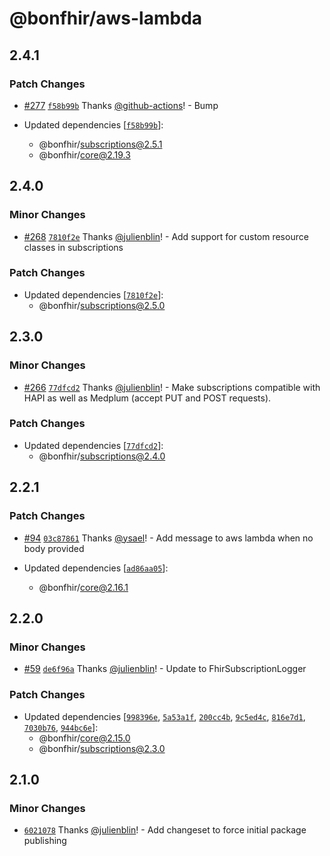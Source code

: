 # @bonfhir/aws-lambda

## 2.4.1

### Patch Changes

- [#277](https://github.com/bonfhir/bonfhir/pull/277) [`f58b99b`](https://github.com/bonfhir/bonfhir/commit/f58b99b87ce8d155409abc0ef5514e4a779cd435) Thanks [@github-actions](https://github.com/apps/github-actions)! - Bump

- Updated dependencies [[`f58b99b`](https://github.com/bonfhir/bonfhir/commit/f58b99b87ce8d155409abc0ef5514e4a779cd435)]:
  - @bonfhir/subscriptions@2.5.1
  - @bonfhir/core@2.19.3

## 2.4.0

### Minor Changes

- [#268](https://github.com/bonfhir/bonfhir/pull/268) [`7810f2e`](https://github.com/bonfhir/bonfhir/commit/7810f2e75d75fb7cda68f1c1c2d525e3bdf6039b) Thanks [@julienblin](https://github.com/julienblin)! - Add support for custom resource classes in subscriptions

### Patch Changes

- Updated dependencies [[`7810f2e`](https://github.com/bonfhir/bonfhir/commit/7810f2e75d75fb7cda68f1c1c2d525e3bdf6039b)]:
  - @bonfhir/subscriptions@2.5.0

## 2.3.0

### Minor Changes

- [#266](https://github.com/bonfhir/bonfhir/pull/266) [`77dfcd2`](https://github.com/bonfhir/bonfhir/commit/77dfcd2d3e9f57a0ee58d2a96c3a9e29e4f677fe) Thanks [@julienblin](https://github.com/julienblin)! - Make subscriptions compatible with HAPI as well as Medplum (accept PUT and POST requests).

### Patch Changes

- Updated dependencies [[`77dfcd2`](https://github.com/bonfhir/bonfhir/commit/77dfcd2d3e9f57a0ee58d2a96c3a9e29e4f677fe)]:
  - @bonfhir/subscriptions@2.4.0

## 2.2.1

### Patch Changes

- [#94](https://github.com/bonfhir/bonfhir/pull/94) [`03c87861`](https://github.com/bonfhir/bonfhir/commit/03c87861fa35970d567a8724b438675abd0f6248) Thanks [@ysael](https://github.com/ysael)! - Add message to aws lambda when no body provided

- Updated dependencies [[`ad86aa05`](https://github.com/bonfhir/bonfhir/commit/ad86aa058bd100ac1f95b25c09ad18fa7cbafa85)]:
  - @bonfhir/core@2.16.1

## 2.2.0

### Minor Changes

- [#59](https://github.com/bonfhir/bonfhir/pull/59) [`de6f96a`](https://github.com/bonfhir/bonfhir/commit/de6f96af0127c7d1adbca2f85fad3973a75d41ce) Thanks [@julienblin](https://github.com/julienblin)! - Update to FhirSubscriptionLogger

### Patch Changes

- Updated dependencies [[`998396e`](https://github.com/bonfhir/bonfhir/commit/998396ec35090a2462dbfbaaa41f0a9a5babaa90), [`5a53a1f`](https://github.com/bonfhir/bonfhir/commit/5a53a1fcbf1f4b18c3250768292a0b56e46e27e0), [`200cc4b`](https://github.com/bonfhir/bonfhir/commit/200cc4bc3bf38d85ed24476c2751f12f176d329e), [`9c5ed4c`](https://github.com/bonfhir/bonfhir/commit/9c5ed4cd2700bd18559baca265ebfb32e0ffe828), [`816e7d1`](https://github.com/bonfhir/bonfhir/commit/816e7d1d41db4de095f1df26af3a96f472e290c9), [`7030b76`](https://github.com/bonfhir/bonfhir/commit/7030b7631f30c65e17ff83a074fce7d211c85cb6), [`944bc6e`](https://github.com/bonfhir/bonfhir/commit/944bc6ea9a5e717359973ac2379e17b180bed8b8)]:
  - @bonfhir/core@2.15.0
  - @bonfhir/subscriptions@2.3.0

## 2.1.0

### Minor Changes

- [`6021078`](https://github.com/bonfhir/bonfhir/commit/6021078346b2c371586591dcb0e9317f062e53d0) Thanks [@julienblin](https://github.com/julienblin)! - Add changeset to force initial package publishing
